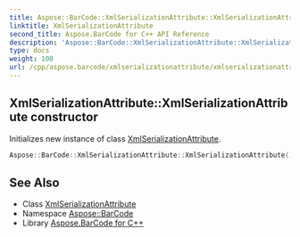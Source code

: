 ```yaml
---
title: Aspose::BarCode::XmlSerializationAttribute::XmlSerializationAttribute constructor
linktitle: XmlSerializationAttribute
second_title: Aspose.BarCode for C++ API Reference
description: 'Aspose::BarCode::XmlSerializationAttribute::XmlSerializationAttribute constructor. Initializes new instance of class XmlSerializationAttribute in C++.'
type: docs
weight: 100
url: /cpp/aspose.barcode/xmlserializationattribute/xmlserializationattribute/
---
```

## XmlSerializationAttribute::XmlSerializationAttribute constructor


Initializes new instance of class [XmlSerializationAttribute](../).

```cpp
Aspose::BarCode::XmlSerializationAttribute::XmlSerializationAttribute()
```

## See Also

* Class [XmlSerializationAttribute](../)
* Namespace [Aspose::BarCode](../../)
* Library [Aspose.BarCode for C++](../../../)
